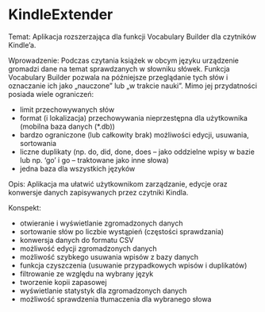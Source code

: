 # KindleExtender

Temat: Aplikacja rozszerzająca dla funkcji Vocabulary Builder dla czytników Kindle’a.

Wprowadzenie: Podczas czytania książek w obcym języku urządzenie gromadzi dane na temat sprawdzanych w słowniku słówek. Funkcja Vocabulary Builder pozwala na późniejsze przeglądanie tych słów i oznaczanie ich jako „nauczone” lub „w trakcie nauki”. Mimo jej przydatności posiada wiele ograniczeń:
- limit przechowywanych słów
- format (i lokalizacja) przechowywania nieprzestępna dla użytkownika (mobilna baza danych (*.db))
- bardzo ograniczone (lub całkowity brak) możliwości edycji, usuwania, sortowania
- liczne duplikaty (np. do, did, done, does – jako oddzielne wpisy w bazie lub np. ‘go’ i go – traktowane jako inne słowa)
- jedna baza dla wszystkich języków

Opis:
Aplikacja ma ułatwić użytkownikom zarządzanie, edycje oraz konwersje danych zapisywanych przez czytniki Kindla. 

Konspekt:
- otwieranie i wyświetlanie zgromadzonych danych
- sortowanie słów po liczbie wystąpień (częstości sprawdzania)
- konwersja danych do formatu CSV
- możliwość edycji zgromadzonych danych
- możliwość szybkego usuwania wpisów z bazy danych
- funkcja czyszczenia (usuwanie przypadkowych wpisów i duplikatów)
- filtrowanie ze względu na wybrany język
- tworzenie kopii zapasowej
- wyświetlanie statystyk dla zgromadzonych danych
- możliwość sprawdzenia tłumaczenia dla wybranego słowa
